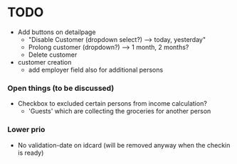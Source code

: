 # TODO
* Add buttons on detailpage
    * "Disable Customer (dropdown select?) --> today, yesterday"
    * Prolong customer (dropdown?) --> 1 month, 2 months?
    * Delete customer
* customer creation
    * add employer field also for additional persons

### Open things (to be discussed)
* Checkbox to excluded certain persons from income calculation?
    * 'Guests' which are collecting the groceries for another person

### Lower prio
* No validation-date on idcard (will be removed anyway when the checkin is ready)
